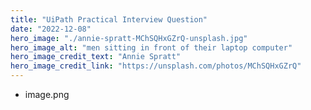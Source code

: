 ```yaml
---
title: "UiPath Practical Interview Question"
date: "2022-12-08"
hero_image: "./annie-spratt-MChSQHxGZrQ-unsplash.jpg"
hero_image_alt: "men sitting in front of their laptop computer"
hero_image_credit_text: "Annie Spratt"
hero_image_credit_link: "https://unsplash.com/photos/MChSQHxGZrQ"
---
```


- image.png
